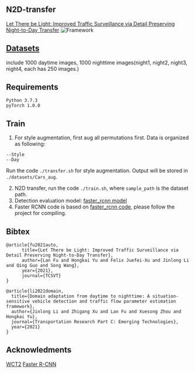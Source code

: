 ## N2D-transfer
[Let There be Light: Improved Traffic Surveillance via Detail Preserving Night-to-Day Transfer](https://ieeexplore.ieee.org/stamp/stamp.jsp?arnumber=9435348)
![Framework](./imgs/network.png)

## [Datasets](https://drive.google.com/drive/folders/1GQYFej223oaaXycFpYryVM4TrNUIwvZ9?usp=sharing)
  include 1000 daytime images, 1000 nighttime images(night1, night2, night3, night4, each has 250 images.)

## Requirements
  ```shell
  Python 3.7.3
  pyTorch 1.0.0
  ```
## Train
1. For style augmentation, first aug all permutations first. Data is organized as following:

```shell
--Style
--Day
```
  Run the code `./transfer.sh` for style augmentation. Output will be stored in `./datasets/Cars_aug`.

2. N2D transfer, run the code `./train.sh`, where `sample_path` is the dataset path.
3. Detection evaluation model: [faster_rcnn model](https://drive.google.com/file/d/1Do17QzaR4G55n51qF68qLtikGVcn7AG3/view?usp=sharing)
4. Faster RCNN code is based on [faster_rcnn code](https://github.com/jwyang/faster-rcnn.pytorch/tree/pytorch-1.0), please follow the project for compiling.


## Bibtex
```
@article{fu2021auto,
      title={Let There be Light: Improved Traffic Surveillance via Detail Preserving Night-to-Day Transfer}, 
      author={Lan Fu and Hongkai Yu and Felix Juefei-Xu and Jinlong Li and Qing Guo and Song Wang},
      year={2021},
      journal={TCSVT}
}

@article{li2021domain,
  title={Domain adaptation from daytime to nighttime: A situation-sensitive vehicle detection and traffic flow parameter estimation framework},
  author={Jinlong Li and Zhigang Xu and Lan Fu and Xuesong Zhou and Hongkai Yu},
  journal={Transportation Research Part C: Emerging Technologies},
  year={2021}
}
```
## Acknowledments
[WCT2](https://github.com/clovaai/WCT2)
[Faster R-CNN](https://github.com/jwyang/faster-rcnn.pytorch/tree/pytorch-1.0)
